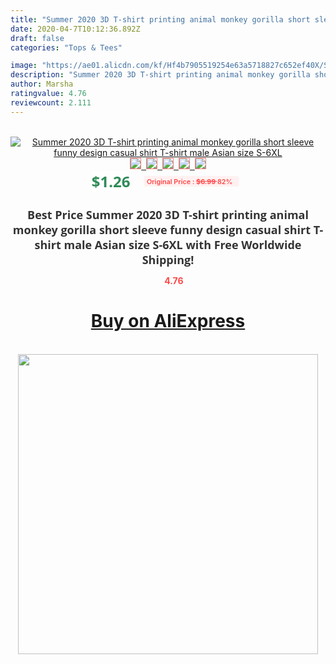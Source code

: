 ```yaml
---
title: "Summer 2020 3D T-shirt printing animal monkey gorilla short sleeve funny design casual shirt T-shirt male Asian size S-6XL"
date: 2020-04-7T10:12:36.892Z
draft: false
categories: "Tops & Tees"

image: "https://ae01.alicdn.com/kf/Hf4b7905519254e63a5718827c652ef40X/Summer-2020-3D-T-shirt-printing-animal-monkey-gorilla-short-sleeve-funny-design-casual-shirt-T.jpg"
description: "Summer 2020 3D T-shirt printing animal monkey gorilla short sleeve funny design casual shirt T-shirt male Asian size S-6XL"
author: Marsha
ratingvalue: 4.76
reviewcount: 2.111
---
```

<br>
<div style="text-align: center;">
<a href="https://s.click.aliexpress.com/e/_AB1iFx" target="_blank" rel="nofollow noopener noreferrer"><img alt="Summer 2020 3D T-shirt printing animal monkey gorilla short sleeve funny design casual shirt T-shirt male Asian size S-6XL" class="magnifier-image" src="https://ae01.alicdn.com/kf/Hf4b7905519254e63a5718827c652ef40X/Summer-2020-3D-T-shirt-printing-animal-monkey-gorilla-short-sleeve-funny-design-casual-shirt-T.jpg_640x640.jpg">
<br>
<img style="border:1px solid salmon" src="https://ae01.alicdn.com/kf/Hf4b7905519254e63a5718827c652ef40X/Summer-2020-3D-T-shirt-printing-animal-monkey-gorilla-short-sleeve-funny-design-casual-shirt-T.jpg_120x120.jpg">&nbsp;&nbsp;<img style="border:1px solid salmon" src="https://ae01.alicdn.com/kf/He51c6f0e009a49bc9162d11775a51422B/Summer-2020-3D-T-shirt-printing-animal-monkey-gorilla-short-sleeve-funny-design-casual-shirt-T.jpg_120x120.jpg">&nbsp;&nbsp;<img style="border:1px solid salmon" src="https://ae01.alicdn.com/kf/H1696d8c9214a49f598aa8291fc3a2d541/Summer-2020-3D-T-shirt-printing-animal-monkey-gorilla-short-sleeve-funny-design-casual-shirt-T.jpg_120x120.jpg">&nbsp;&nbsp;<img style="border:1px solid salmon" src="https://ae01.alicdn.com/kf/Hb3899f23c574444d8f1ecea3bef7dbacv/Summer-2020-3D-T-shirt-printing-animal-monkey-gorilla-short-sleeve-funny-design-casual-shirt-T.jpg_120x120.jpg">&nbsp;&nbsp;<img style="border:1px solid salmon" src="https://ae01.alicdn.com/kf/H3cb813ea2792448996cb00309af806b40/Summer-2020-3D-T-shirt-printing-animal-monkey-gorilla-short-sleeve-funny-design-casual-shirt-T.jpg_120x120.jpg"></a></div><br0>
<div style="text-align: center;"><span style="background-color: white; border: 0px; box-sizing: border-box; color: seagreen; display: inline-block; font-family: &quot;open sans&quot; , &quot;arial&quot; , &quot;helvetica&quot; , sans-serif , &quot;heiti&quot;; font-size: 24px; font-stretch: inherit; font-weight: 700; line-height: inherit; margin: 0px 10px 0px 0px; padding: 0px; vertical-align: middle;">$1.26 </span>
<span style="background: rgb(255 , 241 , 241); border-radius: 3px; border: 0px; box-sizing: border-box; color: #ff4747; display: inline-block; font-family: inherit; font-size: 12px; font-stretch: inherit; font-style: inherit; font-variant: inherit; font-weight: 600; line-height: inherit; margin: 0px; padding: 2px 5px; transform: scale(0.9); vertical-align: middle;">Original Price : <b style="text-decoration: line-through;">$6.99 </b> 82%&nbsp;&nbsp;</span></div>
<h1 style="color: #333333; display: inline-block; font-family: &quot;open sans&quot; , &quot;arial&quot; , &quot;helvetica&quot; , sans-serif , &quot;heiti&quot;; font-size: 18px; font-stretch: inherit; font-weight: 700; text-align: center;">Best Price Summer 2020 3D T-shirt printing animal monkey gorilla short sleeve funny design casual shirt T-shirt male Asian size S-6XL with Free Worldwide Shipping!</h1>
<div style="color: #ff4747; text-align: center;">
<img src="https://4.bp.blogspot.com/-M0ZcTcb-5uY/XleCXlxnR4I/AAAAAAAAAEc/OrjgMkXV1oMQFaCRZj5HQwOCBcu3w1FegCPcBGAYYCw/s1600/star.png" style="height: 15px;">&nbsp;<b>4.76</b></div>
<div class="button_cont" align="center"><a class="buynow_a" href="https://s.click.aliexpress.com/e/_AB1iFx" target="_blank" rel="nofollow noopener noreferrer"><H1>Buy on AliExpress</H1></a></div><br>
<div class="separator" style="clear: both; text-align: center;">
<img src="https://lh3.googleusercontent.com/-pTy5HemUv9M/XlePHvY0dAI/AAAAAAAAAE4/0nX5iRUoIWY8eMW9Dpxeirr157OZliDIgCLcBGAsYHQ/s1600/badge.gif" width="480">
</div>
